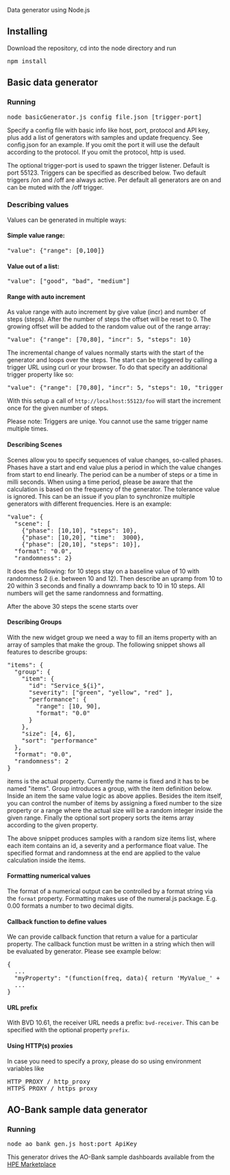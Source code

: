 Data generator using Node.js
## Installing
Download the repository, cd into the node directory and run
<pre>
npm install
</pre>

## Basic data generator

### Running
<pre>
node basicGenerator.js config_file.json [trigger-port]
</pre>
Specify a config file with basic info like host, port, protocol and API key,
plus add a list of generators with samples and update frequency.
See config.json for an example.
If you omit the port it will use the default according to the protocol.
If you omit the protocol, http is used.

The optional trigger-port is used to spawn the trigger listener. Default is port 55123. Triggers can be specified as described below. Two default triggers /on and /off are always active. Per default all generators are on and can be muted with the /off trigger.

### Describing values

Values can be generated in multiple ways:

#### Simple value range:
<pre>
"value": {"range": [0,100]}
</pre>
#### Value out of a list:
<pre>
"value": ["good", "bad", "medium"]
</pre>
#### Range with auto increment
As value range with auto increment by give value (incr) and number of steps (steps). After the number of steps the offset will be reset to 0. The growing offset will be added to the random value out of the range array:
<pre>
"value": {"range": [70,80], "incr": 5, "steps": 10}
</pre>

The incremental change of values normally starts with the start of the generator and loops over the steps. The start can be triggered by calling a trigger URL using curl or your browser. To do that specify an additional trigger property like so:
<pre>
"value": {"range": [70,80], "incr": 5, "steps": 10, "trigger": "foo"}
</pre>
With this setup a call of <code>http://localhost:55123/foo</code> will start the increment once for the given number of steps.

Please note: Triggers are uniqe. You cannot use the same trigger name multiple times.

#### Describing Scenes
Scenes allow you to specify sequences of value changes, so-called phases. Phases have a start and end value plus a period in which the value changes from start to end linearly. The period can be a number of steps or a time in milli seconds. When using a time period, please be aware that the calculation is based on the frequency of the generator. The tolerance value is ignored. This can be an issue if you plan to synchronize multiple generators with different frequencies. Here is an example:
<pre>
"value": {
  "scene": [
    {"phase": [10,10], "steps": 10},
    {"phase": [10,20], "time":  3000},
    {"phase": [20,10], "steps": 10}],
  "format": "0.0",
  "randomness": 2}
</pre>

It does the following: for 10 steps stay on a baseline value of 10 with randomness 2 (i.e. between 10 and 12). Then describe an upramp from 10 to 20 within 3 seconds and finally a downramp back to 10 in 10 steps. All numbers will get the same randomness and formatting.

After the above 30 steps the scene starts over

#### Describing Groups
With the new widget group we need a way to fill an items property with an array of samples that make the group.
The following snippet shows all features to describe groups:
<pre>
"items": {
  "group": {
    "item": {
      "id": "Service_${i}",
      "severity": ["green", "yellow", "red" ],
      "performance": {
        "range": [10, 90],
        "format": "0.0"
      }
    },
    "size": [4, 6],
    "sort": "performance"
  },
  "format": "0.0",
  "randomness": 2
}
</pre>

items is the actual property. Currently the name is fixed and it has to be named "items".
Group introduces a group, with the item definition below. Inside an item the same value logic as above applies. Besides the item itself, you can control the number of items by assigning a fixed number to the size property or a range where the actual size will be a random integer inside the given range. Finally the optional sort propery sorts the items array according to the given property.

The above snippet produces samples with a random size items list, where each item contains an id, a severity and a performance float value. The specified format and randomness at the end are applied to the value calculation inside the items.

#### Formatting numerical values
The format of a numerical output can be controlled by a format string via the <code>format</code> property. Formatting makes use of the numeral.js package. E.g. 0.00 formats a number to two decimal digits.

#### Callback function to define values
We can provide callback function that return a value for a particular property. The callback function must be written in a string which then will be evaluated by generator. Please see example below:
<pre>
{
  ...
  "myProperty": "(function(freq, data){ return 'MyValue_' + (Math.random() + data.i); })"
  ...
}
</pre>

#### URL prefix
With BVD 10.61, the receiver URL needs a prefix: <code>bvd-receiver</code>. This can be specified with the optional property <code>prefix</code>.

#### Using HTTP(s) proxies
In case you need to specify a proxy, please do so using environment variables like
<pre>
HTTP_PROXY / http_proxy
HTTPS_PROXY / https_proxy
</pre>

## AO-Bank sample data generator
### Running
<pre>
node ao_bank_gen.js host:port ApiKey
</pre>
This generator drives the AO-Bank sample dashboards available from the
[HPE Marketplace](https://marketplace.saas.hpe.com/itom/category/opsb?product=Business%20Value%20Dashboard&version=All%20versions&company=All%20companies)


